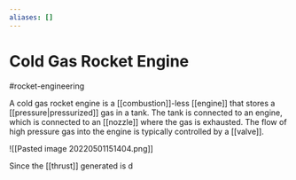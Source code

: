 ```yaml
---
aliases: []
---
```

# Cold Gas Rocket Engine
#rocket-engineering

A cold gas rocket engine is a [[combustion]]-less [[engine]] that stores a [[pressure|pressurized]] gas in a tank. The tank is connected to an engine, which is connected to an [[nozzle]] where the gas is exhausted. The flow of high pressure gas into the engine is typically controlled by a [[valve]]. 

![[Pasted image 20220501151404.png]]

Since the [[thrust]] generated is d